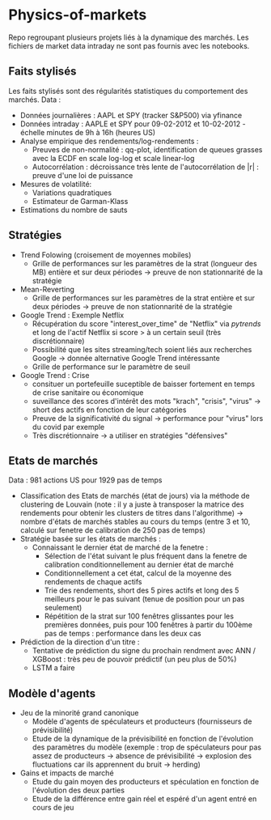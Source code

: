 # Physics-of-markets

Repo regroupant plusieurs projets liés à la dynamique des marchés.
Les fichiers de market data intraday ne sont pas fournis avec les notebooks.

## Faits stylisés 

Les faits stylisés sont des régularités statistiques du comportement des marchés.
Data :  
- Données journalières : AAPL et SPY (tracker S&P500) via yfinance
- Données intraday : AAPLE et SPY pour 09-02-2012 et 10-02-2012 - échelle minutes de 9h à 16h (heures US)
- Analyse empirique des rendements/log-rendements : 
  - Preuves de non-normalité : qq-plot, identification de queues grasses avec la ECDF en scale log-log et scale linear-log
  - Autocorrélation : décroissance très lente de l'autocorrélation de |r| : preuve d'une loi de puissance
- Mesures de volatilité:
  - Variations quadratiques
  - Estimateur de Garman-Klass
- Estimations du nombre de sauts

## Stratégies 

- Trend Folowing (croisement de moyennes mobiles)
  - Grille de performances sur les paramètres de la strat (longueur des MB) entière et sur deux périodes -> preuve de non stationnarité de la stratégie
- Mean-Reverting 
  - Grille de performances sur les paramètres de la strat entière et sur deux périodes -> preuve de non stationnarité de la stratégie
- Google Trend : Exemple Netflix
  - Récupération du score "interest_over_time" de "Netflix" via *pytrends* et long de l'actif Netflix si score > à un certain seuil (très discrétionnaire)
  - Possibilité que les sites streaming/tech soient liés aux recherches Google -> donnée alternative Google Trend intéressante
  - Grille de performance sur le paramètre de seuil
- Google Trend : Crise
  - consituer un portefeuille suceptible de baisser fortement en temps de crise sanitaire ou économique
  - suveillance des scores d'intérêt des mots "krach", "crisis", "virus" -> short des actifs en fonction de leur catégories
  - Preuve de la significativité du signal -> performance pour "virus" lors du covid par exemple 
  - Très discrétionnaire -> a utiliser en stratégies "défensives"

## Etats de marchés

Data : 981 actions US pour 1929 pas de temps

- Classification des Etats de marchés (état de jours) via la méthode de clustering de Louvain (note : il y a juste à transposer la matrice des rendements pour obtenir les clusters de titres dans l'algorithme) -> nombre d'états de marchés stables au cours du temps (entre 3 et 10, calculé sur fenetre de calibration de 250 pas de temps)
- Stratégie basée sur les états de marchés :
  - Connaissant le dernier état de marché de la fenetre : 
    - Sélection de l'état suivant le plus fréquent dans la fenetre de calibration conditionnellement au dernier état de marché
    - Conditionnellement a cet état, calcul de la moyenne des rendements de chaque actifs
    - Trie des rendements, short des 5 pires actifs et long des 5 meilleurs pour le pas suivant (tenue de position pour un pas seulement)
    - Répétition de la strat sur 100 fenêtres glissantes pour les premières données, puis pour 100 fenêtres à partir du 100ème pas de temps : performance dans les deux cas
- Prédiction de la direction d'un titre :
  - Tentative de prédiction du signe du prochain rendment avec ANN / XGBoost : très peu de pouvoir prédictif (un peu plus de 50%)
  - LSTM a faire

## Modèle d'agents

- Jeu de la minorité grand canonique
  - Modèle d'agents de spéculateurs et producteurs (fournisseurs de prévisibilité)
  - Etude de la dynamique de la prévisibilité en fonction de l'évolution des paramètres du modèle (exemple : trop de spéculateurs pour pas assez de producteurs -> absence de prévisibilité -> explosion des fluctuations car ils apprennent du bruit -> herding)
- Gains et impacts de marché 
  - Etude du gain moyen des producteurs et spéculation en fonction de l'évolution des deux parties
  - Etude de la différence entre gain réel et espéré d'un agent entré en cours de jeu
